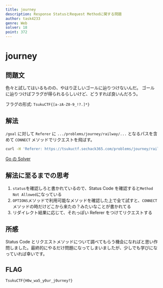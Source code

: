 ```yaml
---
title: journey
description: Response StatusとRequest Methodに関する問題
author: task4233
genre: Web
solver: 18
point: 372
---
```


# journey

## 問題文

色々と試してはいるものの、やはり正しいゴールに辿りつけないんだ。
ゴールに辿りつけばフラグが得られるらしいけど、どうすれば良いんだろう。

フラグの形式: `TsukuCTF{[a-zA-Z0-9_!?.]*}`

## 解法

`/goal` に対して `Referer` に `.../problems/journey/railway/...` となるパスを含めて `CONNECT` メソッドでリクエストを飛ばす。

```bash
curl -H 'Referer: https://tsukuctf.sechack365.com/problems/journey/railway/1' -X CONNECT https://tsukuctf.sechack365.com/problems/journey/goal
```

[Go の Solver](./main.go)

## 解法に至るまでの思考

1. `status`を確認しろと書かれているので、Status Code を確認すると`Method Not Allowed`になっている
2. `OPTIONS`メソッドで利用可能なメソッドを確認した上で全て試すと、`CONNECT`メソッドの時だけどこから来たの？みたいなことが書かれてる
3. リダイレクト結果に応じて、それっぽい Referer をつけてリクエストする

## 所感

Status Code とリクエストメソッドについて調べてもらう機会になればと思い作問しました。最終的にやるだけ問題になってしまいましたが、少しでも学びになっていれば幸いです。

## FLAG

```
TsukuCTF{H0w_wa5_y0ur_j0urney?}
```
